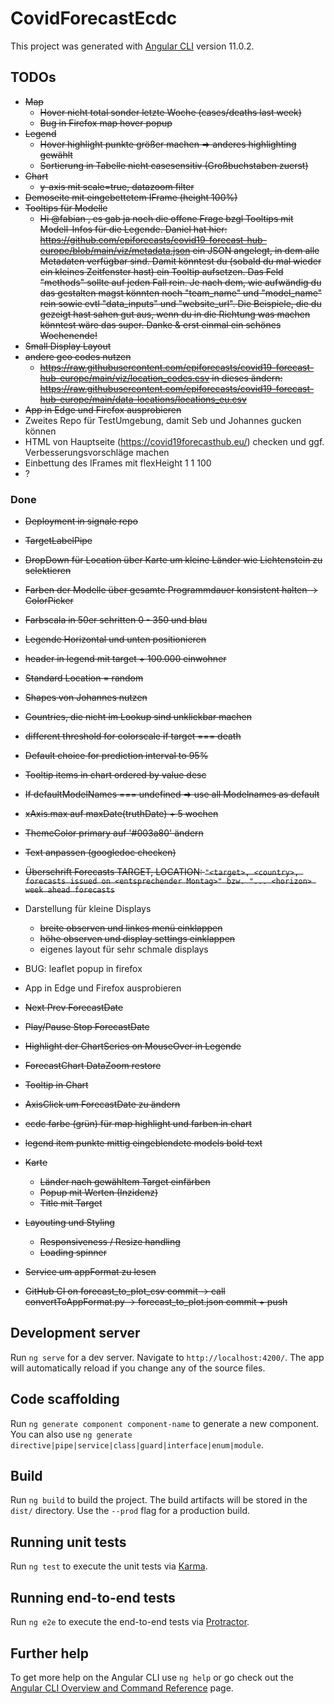 # CovidForecastEcdc

This project was generated with [Angular CLI](https://github.com/angular/angular-cli) version 11.0.2.

## TODOs

- ~~Map~~
  - ~~Hover nicht total sonder letzte Woche (cases/deaths last week)~~
  - ~~Bug in Firefox map hover popup~~
- ~~Legend~~
  - ~~Hover highlight punkte größer machen => anderes highlighting gewählt~~
  - ~~Sortierung in Tabelle nicht casesensitiv (Großbuchstaben zuerst)~~
- ~~Chart~~
  - ~~y-axis mit scale=true, datazoom filter~~
- ~~Demoseite mit eingebettetem IFrame (height 100%)~~
- ~~Tooltips für Modelle~~
  - ~~Hi @fabian , es gab ja noch die offene Frage bzgl Tooltips mit Modell-Infos für die Legende. Daniel hat hier: <https://github.com/epiforecasts/covid19-forecast-hub-europe/blob/main/viz/metadata.json> ein JSON angelegt, in dem alle Metadaten verfügbar sind. Damit könntest du (sobald du mal wieder ein kleines Zeitfenster hast) ein Tooltip aufsetzen. Das Feld "methods" sollte auf jeden Fall rein. Je nach dem, wie aufwändig du das gestalten magst könnten noch "team_name" und "model_name" rein sowie evtl "data_inputs" und "website_url". Die Beispiele, die du gezeigt hast sahen gut aus, wenn du in die Richtung was machen könntest wäre das super. Danke & erst einmal ein schönes Wochenende!~~
- ~~Small Display Layout~~
- ~~andere geo codes nutzen~~
  - ~~<https://raw.githubusercontent.com/epiforecasts/covid19-forecast-hub-europe/main/viz/location_codes.csv> in dieses ändern: <https://raw.githubusercontent.com/epiforecasts/covid19-forecast-hub-europe/main/data-locations/locations_eu.csv>~~
- ~~App in Edge und Firefox ausprobieren~~
- Zweites Repo für TestUmgebung, damit Seb und Johannes gucken können
- HTML von Hauptseite (<https://covid19forecasthub.eu/>) checken und ggf. Verbesserungsvorschläge machen
- Einbettung des IFrames mit flexHeight 1 1 100
- ?

### Done

- ~~Deployment in signale repo~~
- ~~TargetLabelPipe~~
- ~~DropDown für Location über Karte um kleine Länder wie Lichtenstein zu selektieren~~
- ~~Farben der Modelle über gesamte Programmdauer konsistent halten -> ColorPicker~~
- ~~Farbscala in 50er schritten 0 - 350 und blau~~
- ~~Legende Horizontal und unten positionieren~~
- ~~header in legend mit target + 100.000 einwohner~~
- ~~Standard Location = random~~
- ~~Shapes von Johannes nutzen~~
- ~~Countries, die nicht im Lookup sind unklickbar machen~~
- ~~different threshold for colorscale if target === death~~
- ~~Default choice for prediction interval to 95%~~
- ~~Tooltip items in chart ordered by value desc~~
- ~~If defaultModelNames === undefined => use all Modelnames as default~~
- ~~xAxis.max auf maxDate(truthDate) + 5 wochen~~
- ~~ThemeColor primary auf '#003a80' ändern~~
- ~~Text anpassen (googledoc checken)~~
- ~~Überschrift Forecasts TARGET, LOCATION: `"<target>, <country>, forecasts issued on <entsprechender Montag>" bzw. "... <horizon> week ahead forecasts`~~
- Darstellung für kleine Displays
  - ~~breite observen und linkes menü einklappen~~
  - ~~höhe observen und display settings einklappen~~
  - eigenes layout für sehr schmale displays
- BUG: leaflet popup in firefox
- App in Edge und Firefox ausprobieren

- ~~Next Prev ForecastDate~~
- ~~Play/Pause Stop ForecastDate~~
- ~~Highlight der ChartSeries on MouseOver in Legende~~
- ~~ForecastChart DataZoom restore~~
- ~~Tooltip in Chart~~
- ~~AxisClick um ForecastDate zu ändern~~
- ~~ecdc farbe (grün) für map highlight und farben in chart~~
- ~~legend item punkte mittig eingeblendete models bold text~~
- ~~Karte~~
  - ~~Länder nach gewähltem Target einfärben~~
  - ~~Popup mit Werten (Inzidenz)~~
  - ~~Title mit Target~~
- ~~Layouting und Styling~~
  - ~~Responsiveness / Resize handling~~
  - ~~Loading spinner~~
- ~~Service um appFormat zu lesen~~
- ~~GitHub CI on forecast_to_plot_csv commit -> call convertToAppFormat.py -> forecast_to_plot.json commit + push~~

## Development server

Run `ng serve` for a dev server. Navigate to `http://localhost:4200/`. The app will automatically reload if you change any of the source files.

## Code scaffolding

Run `ng generate component component-name` to generate a new component. You can also use `ng generate directive|pipe|service|class|guard|interface|enum|module`.

## Build

Run `ng build` to build the project. The build artifacts will be stored in the `dist/` directory. Use the `--prod` flag for a production build.

## Running unit tests

Run `ng test` to execute the unit tests via [Karma](https://karma-runner.github.io).

## Running end-to-end tests

Run `ng e2e` to execute the end-to-end tests via [Protractor](http://www.protractortest.org/).

## Further help

To get more help on the Angular CLI use `ng help` or go check out the [Angular CLI Overview and Command Reference](https://angular.io/cli) page.
